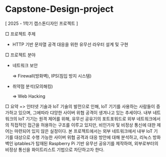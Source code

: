 # Capstone-Design-project
[ 2025 - 1학기 캡스톤디자인 프로젝트 ]

□ 프로젝트 주제
   - HTTP 기반 문자열 공격 대응을 위한 유무선 라우터 설계 및 구현

□ 프로젝트 분야
   - 네트워크 보안
     
     => Firewall(방화벽), IPS(침입 방지 시스템)

   - 취약점 분석(모의해킹)
     
     => Web Hacking

□ 요약
   => 인터넷 기술과 IoT 기술의 발전으로 인해, IoT 기기를 사용하는 사람들이 증가하고 있으며, 그에따라 댜앙한 사이버 위협 공격이 생겨나고 있는 추세이다. 
   내부 네트워크의 IoT 기기는 원격 제어를 위해, 유무선 공유기의 포트포워드로 외부 네트워크에서의 직접적인 접근을 허용하는 구조를 이루고 있지만, 비인가자 및 비정상 통신에 대한 제어는 마련되어 있지 않은 실정이다.
   본 프로젝트에서는 외부 네트워크에서 내부 IoT 기기를 대상으로 수행 가능한 사이버 위협 공격과 대응 방안에 대해 분석하고, 리눅스 방화벽인 iptables가 탑재된 Raspberry Pi 기반 유무선 공유기를 제작하여, 외부로부터의 비정상 통신을 화이트리스트 기법으로 차단하고자 한다.
